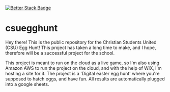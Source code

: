 [![Better Stack Badge](https://uptime.betterstack.com/status-badges/v1/monitor/1y1mc.svg)](https://uptime.betterstack.com/?utm_source=status_badge)
# csuegghunt
Hey there! This is the public repository for the Christian Students United (CSU) Egg Hunt!
This project has taken a long time to make, and I hope, therefore will be a successful project for the school.

This project is meant to run on the cloud as a live game, so I'm also using Amazon AWS to run the project on the cloud, and with the help of WIX, i'm hosting a site for it.
The project is a 'Digital easter egg hunt' where you're supposed to hatch eggs, and have fun. All results are automatically plugged into a google sheets.
